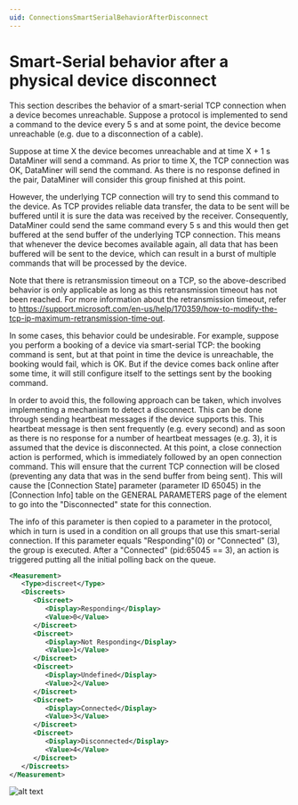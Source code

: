 ```yaml
---
uid: ConnectionsSmartSerialBehaviorAfterDisconnect
---
```


# Smart-Serial behavior after a physical device disconnect

This section describes the behavior of a smart-serial TCP connection when a device becomes unreachable. Suppose a protocol is implemented to send a command to the device every 5 s and at some point, the device become unreachable (e.g. due to a disconnection of a cable).

Suppose at time X the device becomes unreachable and at time X + 1 s DataMiner will send a command. As prior to time X, the TCP connection was OK, DataMiner will send the command. As there is no response defined in the pair, DataMiner will consider this group finished at this point.

However, the underlying TCP connection will try to send this command to the device. As TCP provides reliable data transfer, the data to be sent will be buffered until it is sure the data was received by the receiver. Consequently, DataMiner could send the same command every 5 s and this would then get buffered at the send buffer of the underlying TCP connection. This means that whenever the device becomes available again, all data that has been buffered will be sent to the device, which can result in a burst of multiple commands that will be processed by the device.

Note that there is retransmission timeout on a TCP, so the above-described behavior is only applicable as long as this retransmission timeout has not been reached. For more information about the retransmission timeout, refer to https://support.microsoft.com/en-us/help/170359/how-to-modify-the-tcp-ip-maximum-retransmission-time-out.

In some cases, this behavior could be undesirable. For example, suppose you perform a booking of a device via smart-serial TCP: the booking command is sent, but at that point in time the device is unreachable, the booking would fail, which is OK. But if the device comes back online after some time,  it will still configure itself to the settings sent by the booking command.

In order to avoid this, the following approach can be taken, which involves implementing a mechanism to detect a disconnect. This can be done through sending heartbeat messages if the device supports this. This heartbeat message is then sent frequently (e.g. every second) and as soon as there is no response for a number of heartbeat messages (e.g. 3), it is assumed that the device is disconnected. At this point, a close connection action is performed, which is immediately followed by an open connection command. This will ensure that the current TCP connection will be closed (preventing any data that was in the send buffer from being sent). This will cause the [Connection State] parameter (parameter ID 65045) in the [Connection Info] table on the GENERAL PARAMETERS page of the element to go into the "Disconnected" state for this connection.

The info of this parameter is then copied to a parameter in the protocol, which in turn is used in a condition on all groups that use this smart-serial connection. If this parameter equals "Responding"(0) or "Connected" (3), the group is executed. After a "Connected" (pid:65045 == 3), an action is triggered putting all the initial polling back on the queue.

```xml
<Measurement>
   <Type>discreet</Type>
   <Discreets>
      <Discreet>
         <Display>Responding</Display>
         <Value>0</Value>
      </Discreet>
      <Discreet>
         <Display>Not Responding</Display>
         <Value>1</Value>
      </Discreet>
      <Discreet>
         <Display>Undefined</Display>
         <Value>2</Value>
      </Discreet>
      <Discreet>
         <Display>Connected</Display>
         <Value>3</Value>
      </Discreet>
      <Discreet>
         <Display>Disconnected</Display>
         <Value>4</Value>
      </Discreet>
   </Discreets>
</Measurement>
```

![alt text](~/develop/images/SmartSerialTCP.svg "Smart-serial behavior after a physical device disconnect")
